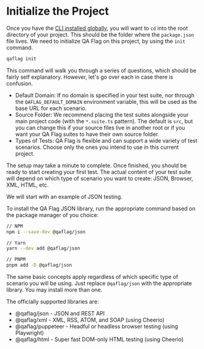 # Initialize the Project

Once you have the [CLI installed globally](/docs/getting-started/install), you will want to `cd` into the root directory of your project. This should be the folder where the `package.json` file lives. We need to initialize QA Flag on this project, by using the `init` command.

```bash
qaflag init
```

This command will walk you through a series of questions, which should be fairly self explanatory. However, let's go over each in case there is confusion.

- Default Domain: If no domain is specified in your test suite, nor through the `QAFLAG_DEFAULT_DOMAIN` environment variable, this will be used as the base URL for each scenario.
- Source Folder: We recommend placing the test suites alongside your main project code (with the `*.suite.ts` pattern). The default is `src`, but you can change this if your source files live in another root or if you want your QA Flag suites to have their own source folder.
- Types of Tests: QA Flag is flexible and can support a wide variety of test scenarios. Choose only the ones you intend to use in this current project.

The setup may take a minute to complete. Once finished, you should be ready to start creating your first test. The actual content of your test suite will depend on which type of scenario you want to create: JSON, Browser, XML, HTML, etc.

We will start with an example of JSON testing.

To install the QA Flag JSON library, run the appropriate command based on the package manager of you choice:

```bash
// NPM
npm i --save-dev @qaflag/json

// Yarn
yarn --dev add @qaflag/json

// PNPM
pnpm add -D @qaflag/json
```

The same basic concepts apply regardless of which specific type of scenario you will be using. Just replace `@qaflag/json` with the appropriate library. You may install more than one.

The officially supported libraries are:

- @qaflag/json - JSON and REST API
- @qaflag/xml - XML, RSS, ATOM, and SOAP (using Cheerio)
- @qaflag/puppeteer - Headful or headless browser testing (using Playwright)
- @qaflag/html - Super fast DOM-only HTML testing (using Cheerio)
